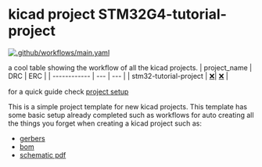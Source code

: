 # kicad project STM32G4-tutorial-project
[![.github/workflows/main.yaml](https://github.com/CanSource/STM32G4-tutorial-project/actions/workflows/main.yaml/badge.svg?branch=main)](https://github.com/CanSource/STM32G4-tutorial-project/actions/workflows/main.yaml)

a cool table showing the workflow of all the kicad projects.
| project_name | DRC | ERC |
| ------------ | --- | --- |
| stm32-tutorial-project | [❌](https://github.com/CanSource/STM32G4-tutorial-project/actions/runs/14261557522/attempts/1#summary-39974130490)| [❌](https://github.com/CanSource/STM32G4-tutorial-project/actions/runs/14261557522/attempts/1#summary-39974130475) | 

for a quick guide check [project setup](#project-setup)

This is a simple project template for new kicad projects. This template has some basic setup already completed such as workflows for auto creating all the things you forget when creating a kicad project such as:

- [gerbers](https://github.com/CanSource/STM32G4-tutorial-project/tree/main/stm32-tutorial-project_gerber.zip)
- [bom](https://github.com/CanSource/STM32G4-tutorial-project/tree/main/stm32-tutorial-project_bom_report.md)
- [schematic pdf](https://github.com/CanSource/STM32G4-tutorial-project/tree/main/stm32-tutorial-project_schematic.pdf)

